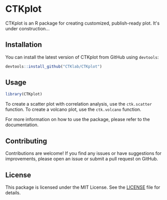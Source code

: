 # CTKplot

CTKplot is an R package for creating customized, publish-ready plot. It's under construction...

## Installation

You can install the latest version of CTKplot from GitHub using `devtools`:

```r
devtools::install_github("CTKlab/CTKplot")
```

## Usage

```r
library(CTKplot)
```
To create a scatter plot with correlation analysis, use the `ctk.scatter` function.
To create a volcano plot, use the `ctk.volcano` function.

For more information on how to use the package, please refer to the documentation.

## Contributing

Contributions are welcome! If you find any issues or have suggestions for improvements, please open an issue or submit a pull request on GitHub.

## License

This package is licensed under the MIT License. See the [LICENSE](LICENSE) file for details.
